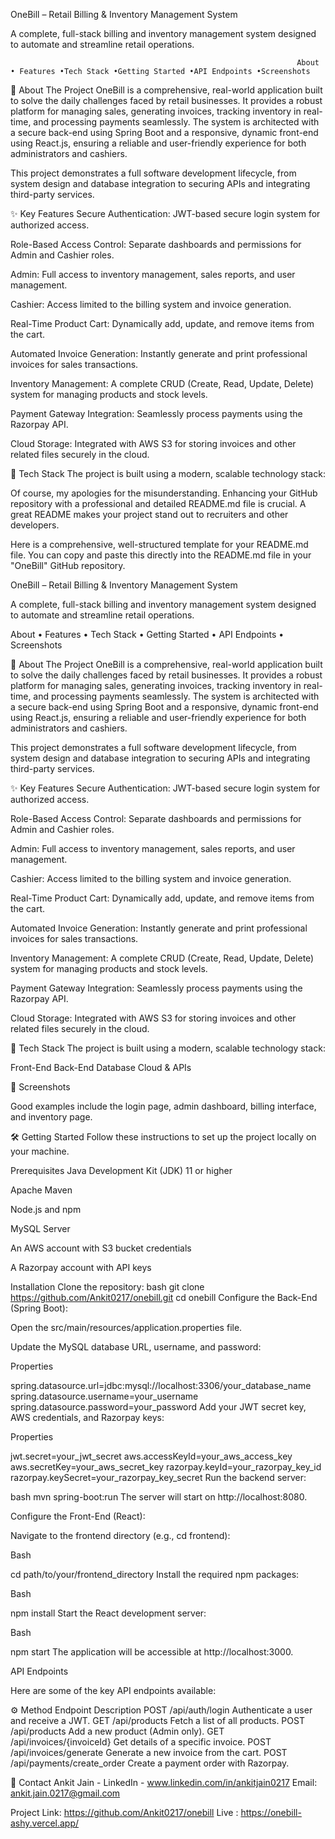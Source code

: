 OneBill – Retail Billing & Inventory Management System

A complete, full-stack billing and inventory management system designed to automate and streamline retail operations.

                                                                    About • Features •Tech Stack •Getting Started •API Endpoints •Screenshots

📖 About The Project
OneBill is a comprehensive, real-world application built to solve the daily challenges faced by retail businesses. It provides a robust platform for managing sales, generating invoices, tracking inventory in real-time, and processing payments seamlessly. The system is architected with a secure back-end using Spring Boot and a responsive, dynamic front-end using React.js, ensuring a reliable and user-friendly experience for both administrators and cashiers.

This project demonstrates a full software development lifecycle, from system design and database integration to securing APIs and integrating third-party services.

✨ Key Features
Secure Authentication: JWT-based secure login system for authorized access.

Role-Based Access Control: Separate dashboards and permissions for Admin and Cashier roles.

Admin: Full access to inventory management, sales reports, and user management.

Cashier: Access limited to the billing system and invoice generation.

Real-Time Product Cart: Dynamically add, update, and remove items from the cart.

Automated Invoice Generation: Instantly generate and print professional invoices for sales transactions.

Inventory Management: A complete CRUD (Create, Read, Update, Delete) system for managing products and stock levels.

Payment Gateway Integration: Seamlessly process payments using the Razorpay API.

Cloud Storage: Integrated with AWS S3 for storing invoices and other related files securely in the cloud.


🚀 Tech Stack
The project is built using a modern, scalable technology stack:


Of course, my apologies for the misunderstanding. Enhancing your GitHub repository with a professional and detailed README.md file is crucial. A great README makes your project stand out to recruiters and other developers.

Here is a comprehensive, well-structured template for your README.md file. You can copy and paste this directly into the README.md file in your "OneBill" GitHub repository.

OneBill – Retail Billing & Inventory Management System

A complete, full-stack billing and inventory management system designed to automate and streamline retail operations.


About •
Features •
Tech Stack •
Getting Started •
API Endpoints •
Screenshots

📖 About The Project
OneBill is a comprehensive, real-world application built to solve the daily challenges faced by retail businesses. It provides a robust platform for managing sales, generating invoices, tracking inventory in real-time, and processing payments seamlessly. The system is architected with a secure back-end using Spring Boot and a responsive, dynamic front-end using React.js, ensuring a reliable and user-friendly experience for both administrators and cashiers.

This project demonstrates a full software development lifecycle, from system design and database integration to securing APIs and integrating third-party services.

✨ Key Features
Secure Authentication: JWT-based secure login system for authorized access.

Role-Based Access Control: Separate dashboards and permissions for Admin and Cashier roles.

Admin: Full access to inventory management, sales reports, and user management.

Cashier: Access limited to the billing system and invoice generation.

Real-Time Product Cart: Dynamically add, update, and remove items from the cart.

Automated Invoice Generation: Instantly generate and print professional invoices for sales transactions.

Inventory Management: A complete CRUD (Create, Read, Update, Delete) system for managing products and stock levels.

Payment Gateway Integration: Seamlessly process payments using the Razorpay API.

Cloud Storage: Integrated with AWS S3 for storing invoices and other related files securely in the cloud.

🚀 Tech Stack
The project is built using a modern, scalable technology stack:

Front-End	Back-End	Database	Cloud & APIs


📸 Screenshots

Good examples include the login page, admin dashboard, billing interface, and inventory page.




🛠️ Getting Started
Follow these instructions to set up the project locally on your machine.

Prerequisites
Java Development Kit (JDK) 11 or higher

Apache Maven

Node.js and npm

MySQL Server

An AWS account with S3 bucket credentials

A Razorpay account with API keys

Installation
Clone the repository:
bash
git clone https://github.com/Ankit0217/onebill.git
cd onebill
Configure the Back-End (Spring Boot):

Open the src/main/resources/application.properties file.

Update the MySQL database URL, username, and password:

Properties

spring.datasource.url=jdbc:mysql://localhost:3306/your_database_name
spring.datasource.username=your_username
spring.datasource.password=your_password
Add your JWT secret key, AWS credentials, and Razorpay keys:

Properties

jwt.secret=your_jwt_secret
aws.accessKeyId=your_aws_access_key
aws.secretKey=your_aws_secret_key
razorpay.keyId=your_razorpay_key_id
razorpay.keySecret=your_razorpay_key_secret
Run the backend server:

bash
mvn spring-boot:run
The server will start on http://localhost:8080.

Configure the Front-End (React):

Navigate to the frontend directory (e.g., cd frontend):

Bash

cd path/to/your/frontend_directory
Install the required npm packages:

Bash

npm install
Start the React development server:

Bash

npm start
The application will be accessible at http://localhost:3000.



 API Endpoints

Here are some of the key API endpoints available:

⚙️ Method	Endpoint	Description
POST	/api/auth/login	Authenticate a user and receive a JWT.
GET	/api/products	Fetch a list of all products.
POST	/api/products	Add a new product (Admin only).
GET	/api/invoices/{invoiceId}	Get details of a specific invoice.
POST	/api/invoices/generate	Generate a new invoice from the cart.
POST	/api/payments/create_order	Create a payment order with Razorpay.



📧 Contact
Ankit Jain - LinkedIn - www.linkedin.com/in/ankitjain0217
Email: ankit.jain.0217@gmail.com

Project Link: https://github.com/Ankit0217/onebill
Live : https://onebill-ashy.vercel.app/

